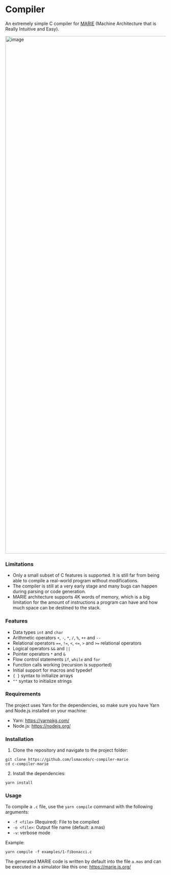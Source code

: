 # Compiler

An extremely simple C compiler for [MARIE](https://marie.js.org/book.pdf) (Machine Architecture that is Really Intuitive and Easy).

<img width="1624" alt="image" src="https://github.com/lsmacedo/c-compiler-marie/assets/29143487/08128c8a-89c3-4494-bf3c-63d0dddcad1c">

### Limitations

- Only a small subset of C features is supported. It is still far from being able to compile a real-world program without modifications.
- The compiler is still at a very early stage and many bugs can happen during parsing or code generation.
- MARIE architecture supports 4K words of memory, which is a big limitation for the amount of instructions a program can have and how much space can be destined to the stack.

### Features

- Data types `int` and `char`
- Arithmetic operators `+`, `-`, `*`, `/`, `%`, `++` and `--`
- Relational operators `==`, `!=`, `<`, `<=`, `>` and `>=` relational operators
- Logical operators `&&` and `||`
- Pointer operators `*` and `&`
- Flow control statements `if`, `while` and `for`
- Function calls working (recursion is supported)
- Initial support for macros and typedef
- `{ }` syntax to initialize arrays
- `""` syntax to initialize strings

### Requirements

The project uses Yarn for the dependencies, so make sure you have Yarn and Node.js installed on your machine:

- Yarn: https://yarnpkg.com/
- Node.js: https://nodejs.org/

### Installation

1. Clone the repository and navigate to the project folder:

```shell
git clone https://github.com/lsmacedo/c-compiler-marie
cd c-compiler-marie
```

2. Install the dependencies:

```shell
yarn install
```

### Usage

To compile a `.c` file, use the `yarn compile` command with the following arguments:

- `-f <file>` (Required): File to be compiled
- `-o <file>`: Output file name (default: a.mas)
- `-v`: verbose mode

Example:

```shel
yarn compile -f examples/1-fibonacci.c
```

The generated MARIE code is written by default into the file `a.mas` and can be executed in a simulator like this one: https://marie.js.org/
